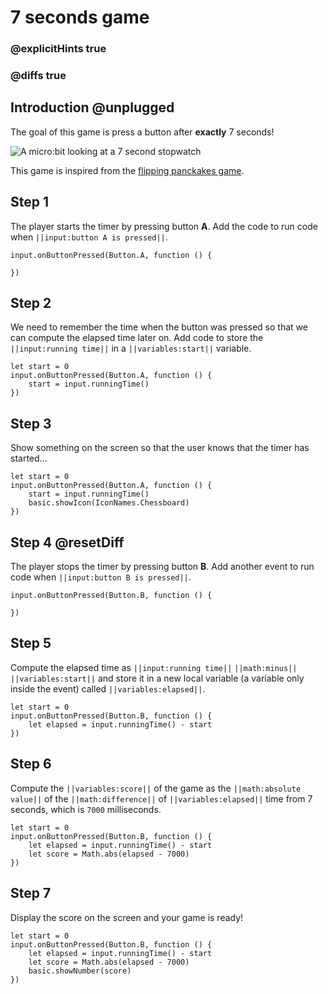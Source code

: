 # 7 seconds game

### @explicitHints true
### @diffs true

## Introduction @unplugged

The goal of this game is press a button after **exactly** 7 seconds!

![A micro:bit looking at a 7 second stopwatch](/static/mb/projects/7-seconds.png)

This game is inspired from the [flipping panckakes game](https://www.elecfreaks.com/store/blog/post/flipping-pancakes-microbit-game.html).

## Step 1

The player starts the timer by pressing button **A**. Add the code to run code when
``||input:button A is pressed||``.

```spy
input.onButtonPressed(Button.A, function () {
	
})
```

## Step 2

We need to remember the time when the button was pressed so that we can compute the elapsed
time later on. Add code to store the ``||input:running time||`` in a ``||variables:start||``
variable.

```spy
let start = 0
input.onButtonPressed(Button.A, function () {
    start = input.runningTime()
})
```

## Step 3

Show something on the screen so that the user knows that the timer has started...

```spy
let start = 0
input.onButtonPressed(Button.A, function () {
    start = input.runningTime()
    basic.showIcon(IconNames.Chessboard)
})
```

## Step 4 @resetDiff

The player stops the timer by pressing button **B**. Add another event to run code when
``||input:button B is pressed||``.

```spy
input.onButtonPressed(Button.B, function () {
	
})
```

## Step 5

Compute the elapsed time as ``||input:running time||`` ``||math:minus||`` ``||variables:start||`` and
store it in a new local variable (a variable only inside the event) called ``||variables:elapsed||``.

```spy
let start = 0
input.onButtonPressed(Button.B, function () {
    let elapsed = input.runningTime() - start
})
```

## Step 6

Compute the ``||variables:score||`` of the game as the ``||math:absolute value||`` of the
``||math:difference||`` of ``||variables:elapsed||`` time from 7 seconds, which is `7000`
milliseconds.

```spy
let start = 0
input.onButtonPressed(Button.B, function () {
    let elapsed = input.runningTime() - start
    let score = Math.abs(elapsed - 7000)
})
```

## Step 7

Display the score on the screen and your game is ready!

```spy
let start = 0
input.onButtonPressed(Button.B, function () {
    let elapsed = input.runningTime() - start
    let score = Math.abs(elapsed - 7000)
    basic.showNumber(score)
})
```

